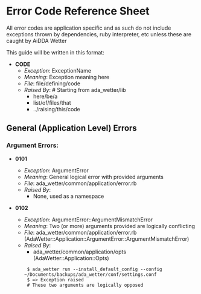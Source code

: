 # Error Code Reference Sheet
All error codes are application specific and as such do not include exceptions thrown by dependencies, ruby interpreter, etc unless these are caught by AiDDA Wetter

This guide will be written in this format:

* **CODE**
  * _Exception_: ExceptionName
  * _Meaning_: Exception meaning here
  * _File_: file/defining/code
  * _Raised By_: # Starting from ada_wetter/lib
    * here/be/a
    * list/of/files/that
    * ../raising/this/code 



## General (Application Level) Errors

### Argument Errors:

* **0101**
  * _Exception_: ArgumentError
  * _Meaning_: General logical error with provided arguments
  * _File_: ada_wetter/common/application/error.rb
  * _Raised By_:
    * None, used as a namespace
    
* **0102**
  * _Exception_: ArgumentError::ArgumentMismatchError
  * _Meaning_: Two (or more) arguments provided are logically conflicting
  * _File_: ada_wetter/common/application/error.rb (AdaWetter::Application::ArgumentError::ArgumentMismatchError)
  * _Raised By_:
    * ada_wetter/common/application/opts (AdaWetter::Application::Opts)
    ```shell
     $ ada_wetter run --install_default_config --config ~/Documents/backups/ada_wetter/conf/settings.conf
     $ => Exception raised
     # These two arguments are logically opposed
    ```

